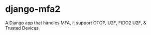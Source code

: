 # django-mfa2
A Django app that handles MFA, it support OTOP, U2F, FIDO2 U2F, &amp; Trusted Devices
